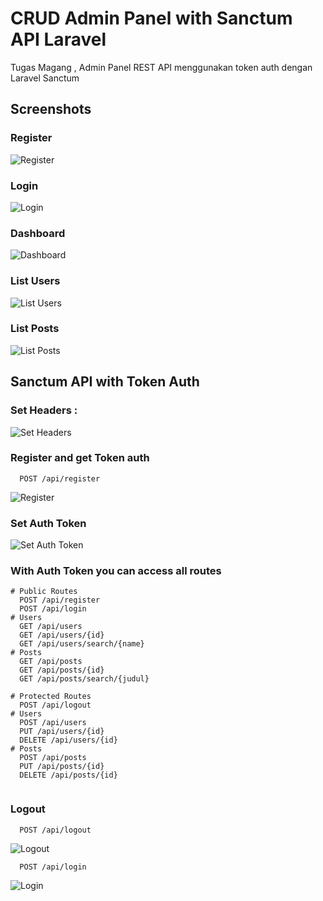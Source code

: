 
# CRUD Admin Panel with Sanctum API Laravel

Tugas Magang , Admin Panel REST API menggunakan token auth dengan Laravel Sanctum



## Screenshots

### Register 
![Register](https://github.com/BagusFary/CRUDSanctumAPI/blob/master/screenshots/Screenshot_1.jpg?raw=true)

### Login
![Login](https://github.com/BagusFary/CRUDSanctumAPI/blob/master/screenshots/Screenshot_2.jpg?raw=true)

### Dashboard
![Dashboard](https://github.com/BagusFary/CRUDSanctumAPI/blob/master/screenshots/Screenshot_3.jpg?raw=true)

### List Users
![List Users](https://github.com/BagusFary/CRUDSanctumAPI/blob/master/screenshots/Screenshot_4.jpg?raw=true)

### List Posts
![List Posts](https://github.com/BagusFary/CRUDSanctumAPI/blob/master/screenshots/Screenshot_5.jpg?raw=true)

## Sanctum API with Token Auth


### Set Headers : 
![Set Headers](https://github.com/BagusFary/CRUDSanctumAPI/blob/master/screenshots/Screenshot_6.jpg?raw=true)

### Register and get Token auth

```http
  POST /api/register
```
![Register](https://github.com/BagusFary/CRUDSanctumAPI/blob/master/screenshots/Screenshot_7.jpg?raw=true)

### Set Auth Token
![Set Auth Token](https://github.com/BagusFary/CRUDSanctumAPI/blob/master/screenshots/Screenshot_8.jpg?raw=true)
 
### With Auth Token you can access all routes
```http
# Public Routes
  POST /api/register
  POST /api/login
# Users 
  GET /api/users
  GET /api/users/{id}
  GET /api/users/search/{name}
# Posts
  GET /api/posts
  GET /api/posts/{id}
  GET /api/posts/search/{judul}

# Protected Routes
  POST /api/logout
# Users 
  POST /api/users
  PUT /api/users/{id}
  DELETE /api/users/{id}
# Posts
  POST /api/posts
  PUT /api/posts/{id}
  DELETE /api/posts/{id}
  
```

### Logout

```http
  POST /api/logout
```
![Logout](https://github.com/BagusFary/CRUDSanctumAPI/blob/master/screenshots/Screenshot_10.jpg?raw=true)

```http
  POST /api/login
```
![Login](https://github.com/BagusFary/CRUDSanctumAPI/blob/master/screenshots/Screenshot_9.jpg?raw=true)




